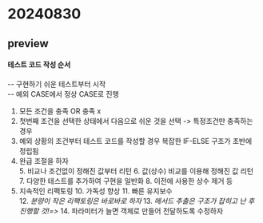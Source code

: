 20240830
========
preview
-----------  

#### 테스트 코드 작성 순서

-- 구현하기 쉬운 테스트부터 시작   
-- 예외 CASE에서 정상 CASE로 진행


1. 모든 조건을 충족 OR 충족 x
2. 첫번째 조건을 선택한 상태에서 다음으로 쉬운 것을 선택 -> 특정조건만 충족하는 경우
3. 예외 상황의 조건부터 테스트 코드를 작성할 경우 복잡한 IF-ELSE 구조가 초반에 정립됨
4. 완급 조절을 하자   
   5. 비교나 조건없이 정해진 값부터 리턴
   6. 값(상수) 비교를 이용해 정해진 값 리턴
   7. 다양한 테스트를 추가하여 구현을 일반화
      8. 이전에 사용한 상수 제거 등   
9. 지속적인 리팩토링
   10. 가독성 향상
   11. 빠른 유지보수   
   12. *분량이 작은 리팩토링은 바로바로 하자*
   13. *메서드 추출은 구조가 잡히고 난 후 진행할 것!=>*
   14. 파라미터가 늘면 객체로 만들어 전달하도록 수정하자


